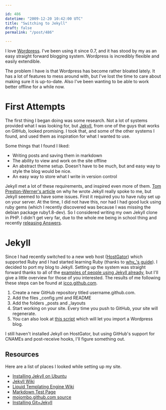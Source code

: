```yaml
---

id: 486
datetime: "2009-12-20 10:42:00 UTC"
title: "Switching to Jekyll"
draft: false
permalink: "/post/486"

---
```


I love [Wordpress](https://wordpress.org/). I've been using it since 0.7, and it has stood by my as an easy straight forward blogging system. Wordpress is incredibly flexible and easily extendible.

The problem I have is that Wordpress has become rather bloated lately. It has a lot of features to mess around with, but I've lost the time to care about making sure it is up-to-date. Also I've been wanting to be able to work better offline for a while now.

# First Attempts

The first thing I began doing was some research. Not a lot of systems provided what I was looking for, but [Jekyll][5], from one of the guys that works on GitHub, looked promising. I took that, and some of the other systems I found, and used them as inspiration for what I wanted to use.

Some things that I found I liked:

 * Writing posts and saving them in markdown
 * The ability to view and work on the site offline
 * An abstract theme setup. Doesn't have to be much, but and easy way to style
  the blog would be nice.
 * An easy way to store what I write in version control

Jekyll met a lot of these requirements, and inspired even more of them.  [Tom Preston-Werner's article][1] on why he wrote Jekyll really spoke to me, but Jekyll seemed to have some issues. First it required you to have ruby set up on your server. At the time, I did not have this, nor had I had good luck using ruby gems (which I recently discovered was because I was missing the debian package ruby1.8-dev). So I considered writing my own Jekyll clone in PHP. I didn't get very far, due to the whole me being in school thing and recently [releasing Answers][2].

# Jekyll

Since I had recently switched to a new web host ([HostGator][3]) which supported Ruby and I had started learning Ruby (thanks to [why\_'s guide][4]).  I decided to port my blog to Jekyll. Setting up the system was straight forward thanks to all of the [examples of people using Jekyll already][7], but I'll give a little overview for those of you interested. The results of me following these steps can be found at [icco.github.com][8].

 1. Create a new GitHub repository titled username.github.com.
 2. Add the files \_config.yml and README
 3. Add the folders \_posts and \_layouts
 4. Start working on your site. Every time you push to GitHub, your site will regenerate.
 5. You can also look at [this script][9] which will let you import a Wordpress blog.

I still haven't installed Jekyll on HostGator, but using GitHub's support for CNAMEs and post-receive hooks, I'll figure something out.

## Resources

Here are a list of places I looked while setting up my site.

 * [Installing Jekyll on Ubuntu](https://web.archive.org/web/20141003091717/http://blog.favrik.com:80/2009/03/02/installing-jekyll-on-ubuntu-8-10/)
 * [Jekyll Wiki](http://wiki.github.com/mojombo/jekyll)
 * [Liquid Templating Engine Wiki](http://wiki.github.com/tobi/liquid)
 * [Markdown Test Page](https://daringfireball.net/projects/markdown/dingus)
 * [mojombo.github.com source](https://github.com/mojombo/mojombo.github.com)
 * [Installing Git+Jekyll](http://ryanelmquist.com/2009/08/17/git-jekyll/)

 [1]: http://tom.preston-werner.com/2008/11/17/blogging-like-a-hacker.html
 [2]: http://www.crunchgear.com/2009/11/24/ifixit-answers-do-not-return-product-to-store/
 [3]: http://www.hostgator.com/
 [4]: http://mislav.uniqpath.com/poignant-guide/
 [5]: http://github.com/mojombo/jekyll
 [7]: http://wiki.github.com/mojombo/jekyll/sites "Jekyll Sites"
 [8]: http://icco.github.com
 [9]: http://wiki.github.com/mojombo/jekyll/blog-migrations



